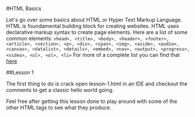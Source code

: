 #HTML Basics 

Let's go over some basics about HTML or Hyper Text Markup Language. HTML is foundamental building block for creating websites.
HTML uses declarative markup syntax to create page elements. Here are a list of some common elements:
` <head>, <title>, <body>, <header>, <footer>, <article>, <section>, <p>, <div>, <span>, <img>, <aside>, <audio>, <canvas>, <datalist>, <details>, <embed>, <nav>, <output>, <progress>, <video>, <ul>, <ol>, <li> ` 
 For more of a complete list you can find that [here](https://developer.mozilla.org/en-US/docs/Web/HTML/Element)
 
 ##Lesson 1 
 
 The first thing to do is crack open lesson-1.html in an IDE and checkout the comments to get a classic hello world going.

Feel free after getting this lesson done to play around with some of the other HTML tags to see what they produce.